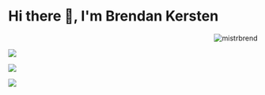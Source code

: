<h1 align="left">Hi there 👋, I'm Brendan Kersten</h1>


<div>
  <p align="right"> <img src="https://komarev.com/ghpvc/?username=mistrbrend&label=Profile%20views&color=0e75b6&style=flat" alt="mistrbrend" /> </p>
  <p><img align="center" src="https://github-readme-stats.vercel.app/api?username=mistrbrend&theme=tokyonight&show_icons=true&hide_border=false&count_private=false" /></p>
  <p><img align="center" src="https://github-readme-streak-stats.herokuapp.com/?user=mistrbrend&theme=tokyonight&hide_border=false" /></p>
  <p><img align="center" src="https://github-readme-stats.vercel.app/api/top-langs/?username=mistrbrend&theme=tokyonight&show_icons=true&hide_border=false&layout=compact" /></p>

</div>


